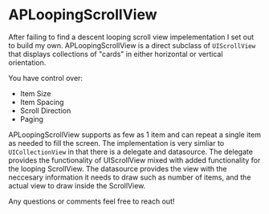 # APLoopingScrollView
After failing to find a descent looping scroll view impelementation I set out to build my own. APLoopingScrollView is a direct subclass of `UIScrollView` that displays collections of "cards" in either horizontal or vertical orientation. 

You have control over:
* Item Size
* Item Spacing
* Scroll Direction
* Paging

APLoopingScrollView supports as few as 1 item and can repeat a single item as needed to fill the screen. The implementation is very simliar to `UICollectionView` in that there is a delegate and datasource. The delegate provides the functionality of UIScrollView mixed with added functionality for the looping ScrollView. The datasource provides the view with the neccesary information it needs to draw such as number of items, and the actual view to draw inside the ScrollView.

Any questions or comments feel free to reach out!
